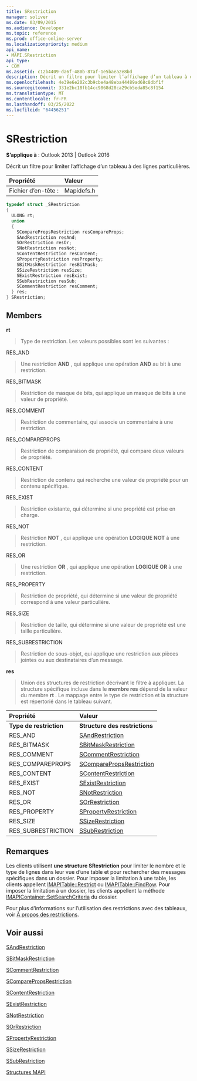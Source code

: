```yaml
---
title: SRestriction
manager: soliver
ms.date: 03/09/2015
ms.audience: Developer
ms.topic: reference
ms.prod: office-online-server
ms.localizationpriority: medium
api_name:
- MAPI.SRestriction
api_type:
- COM
ms.assetid: c12b4409-da6f-480b-87af-1e5baea2e8bd
description: Décrit un filtre pour limiter l’affichage d’un tableau à des lignes particulières pour Outlook 2013 et Outlook 2016.
ms.openlocfilehash: 4e39e6e202c3b9cbe4a48eba44489ad68c8dbf1f
ms.sourcegitcommit: 331e2bc18fb14cc9868d28ca29cb5eda85c8f154
ms.translationtype: MT
ms.contentlocale: fr-FR
ms.lasthandoff: 03/25/2022
ms.locfileid: "64456251"
---
```

# <a name="srestriction"></a>SRestriction

  
  
**S’applique à** : Outlook 2013 | Outlook 2016 
  
Décrit un filtre pour limiter l’affichage d’un tableau à des lignes particulières. 
  
|Propriété |Valeur |
|:-----|:-----|
|Fichier d’en-tête :  <br/> |Mapidefs.h  <br/> |
   
```cpp
typedef struct _SRestriction
{
  ULONG rt;
  union
  {
    SComparePropsRestriction resCompareProps;
    SAndRestriction resAnd;
    SOrRestriction resOr;
    SNotRestriction resNot;
    SContentRestriction resContent;
    SPropertyRestriction resProperty;
    SBitMaskRestriction resBitMask;
    SSizeRestriction resSize;
    SExistRestriction resExist;
    SSubRestriction resSub;
    SCommentRestriction resComment;
  } res;
} SRestriction;

```

## <a name="members"></a>Members

 **rt**
  
> Type de restriction. Les valeurs possibles sont les suivantes : 
    
RES_AND 
  
> Une restriction **AND** , qui applique une opération **AND** au bit à une restriction. 
    
RES_BITMASK 
  
> Restriction de masque de bits, qui applique un masque de bits à une valeur de propriété.
    
RES_COMMENT 
  
> Restriction de commentaire, qui associe un commentaire à une restriction.
    
RES_COMPAREPROPS 
  
> Restriction de comparaison de propriété, qui compare deux valeurs de propriété.
    
RES_CONTENT 
  
> Restriction de contenu qui recherche une valeur de propriété pour un contenu spécifique.
    
RES_EXIST 
  
> Restriction existante, qui détermine si une propriété est prise en charge.
    
RES_NOT 
  
> Restriction **NOT** , qui applique une opération **LOGIQUE NOT** à une restriction. 
    
RES_OR 
  
> Une restriction **OR** , qui applique une opération **LOGIQUE OR** à une restriction. 
    
RES_PROPERTY 
  
> Restriction de propriété, qui détermine si une valeur de propriété correspond à une valeur particulière.
    
RES_SIZE 
  
> Restriction de taille, qui détermine si une valeur de propriété est une taille particulière.
    
RES_SUBRESTRICTION 
  
> Restriction de sous-objet, qui applique une restriction aux pièces jointes ou aux destinataires d’un message.
    
 **res**
  
> Union des structures de restriction décrivant le filtre à appliquer. La structure spécifique incluse dans le **membre res** dépend de la valeur du membre **rt** . Le mappage entre le type de restriction et la structure est répertorié dans le tableau suivant. 
    
|Propriété |Valeur |
|:-----|:-----|
|**Type de restriction** <br/> |**Structure des restrictions** <br/> |
|RES_AND  <br/> |[SAndRestriction](sandrestriction.md) <br/> |
|RES_BITMASK  <br/> |[SBitMaskRestriction](sbitmaskrestriction.md) <br/> |
|RES_COMMENT  <br/> |[SCommentRestriction](scommentrestriction.md) <br/> |
|RES_COMPAREPROPS  <br/> |[SComparePropsRestriction](scomparepropsrestriction.md) <br/> |
|RES_CONTENT  <br/> |[SContentRestriction](scontentrestriction.md) <br/> |
|RES_EXIST  <br/> |[SExistRestriction](sexistrestriction.md) <br/> |
|RES_NOT  <br/> |[SNotRestriction](snotrestriction.md) <br/> |
|RES_OR  <br/> |[SOrRestriction](sorrestriction.md) <br/> |
|RES_PROPERTY  <br/> |[SPropertyRestriction](spropertyrestriction.md) <br/> |
|RES_SIZE  <br/> |[SSizeRestriction](ssizerestriction.md) <br/> |
|RES_SUBRESTRICTION  <br/> |[SSubRestriction](ssubrestriction.md) <br/> |
   
## <a name="remarks"></a>Remarques

Les clients utilisent **une structure SRestriction** pour limiter le nombre et le type de lignes dans leur vue d’une table et pour rechercher des messages spécifiques dans un dossier. Pour imposer la limitation à une table, les clients appellent [IMAPITable::Restrict](imapitable-restrict.md) ou [IMAPITable::FindRow](imapitable-findrow.md). Pour imposer la limitation à un dossier, les clients appellent la méthode [IMAPIContainer::SetSearchCriteria](imapicontainer-setsearchcriteria.md) du dossier. 
  
Pour plus d’informations sur l’utilisation des restrictions avec des tableaux, voir [À propos des restrictions](about-restrictions.md). 
  
## <a name="see-also"></a>Voir aussi



[SAndRestriction](sandrestriction.md)
  
[SBitMaskRestriction](sbitmaskrestriction.md)
  
[SCommentRestriction](scommentrestriction.md)
  
[SComparePropsRestriction](scomparepropsrestriction.md)
  
[SContentRestriction](scontentrestriction.md)
  
[SExistRestriction](sexistrestriction.md)
  
[SNotRestriction](snotrestriction.md)
  
[SOrRestriction](sorrestriction.md)
  
[SPropertyRestriction](spropertyrestriction.md)
  
[SSizeRestriction](ssizerestriction.md)
  
[SSubRestriction](ssubrestriction.md)


[Structures MAPI](mapi-structures.md)

